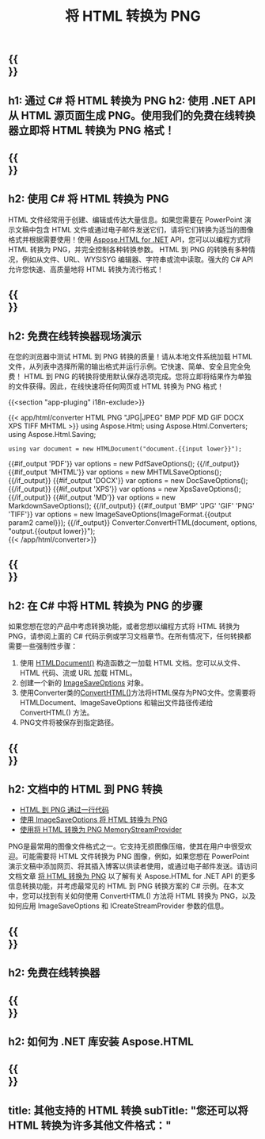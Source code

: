 ﻿---
translation: true
template: /templates/_template-conversion-child.md
title: 将 HTML 转换为 PNG
description: 在 C# 中将 HTML 转换为 PNG。在 ASP.NET 或任何 .NET 应用程序中轻松使用转换器 API。免费试用在线 HTML 到 PNG 转换器！
url: /net/conversion/html-to-png/
family: html
platformtag: net
feature: conversion
informat: HTML
outformat: PNG
otherformats: PDF DOCX XPS JPEG GIF PNG TIFF BMP XHTML MHTML MD
---

{{<section banner>}}
---
h1: 通过 C# 将 HTML 转换为 PNG
h2: 使用 .NET API 从 HTML 源页面生成 PNG。使用我们的免费在线转换器立即将 HTML 转换为 PNG 格式！
---

{{<section overview>}}
---
h2: 使用 C# 将 HTML 转换为 PNG
---

HTML 文件经常用于创建、编辑或传达大量信息。如果您需要在 PowerPoint 演示文稿中包含 HTML 文件或通过电子邮件发送它们，请将它们转换为适当的图像格式并根据需要使用！使用 [Aspose.HTML for .NET](https://products.aspose.com/html/net/) API，您可以以编程方式将 HTML 转换为 PNG，并完全控制各种转换参数。 HTML 到 PNG 的转换有多种情况，例如从文件、URL、WYSISYG 编辑器、字符串或流中读取。强大的 C# API 允许您快速、高质量地将 HTML 转换为流行格式！

{{<section demos>}}
---
h2: 免费在线转换器现场演示
---

在您的浏览器中测试 HTML 到 PNG 转换的质量！请从本地文件系统加载 HTML 文件，从列表中选择所需的输出格式并运行示例。它快速、简单、安全且完全免费！ HTML 到 PNG 的转换将使用默认保存选项完成。您将立即将结果作为单独的文件获得。因此，在线快速将任何网页或 HTML 转换为 PNG 格式！

{{<section "app-pluging" i18n-exclude>}}

{{< app/html/converter HTML PNG "JPG|JPEG" BMP PDF MD GIF DOCX XPS TIFF MHTML >}}
using Aspose.Html;
using Aspose.Html.Converters;
using Aspose.Html.Saving;

    using var document = new HTMLDocument("document.{{input lower}}");
{{#if_output 'PDF'}}
    var options = new PdfSaveOptions();
{{/if_output}}
{{#if_output 'MHTML'}}
    var options = new MHTMLSaveOptions();
{{/if_output}}
{{#if_output 'DOCX'}}
    var options = new DocSaveOptions();
{{/if_output}}
{{#if_output 'XPS'}}
    var options = new XpsSaveOptions();
{{/if_output}}
{{#if_output 'MD'}}
    var options = new MarkdownSaveOptions();
{{/if_output}}
{{#if_output 'BMP' 'JPG' 'GIF' 'PNG' 'TIFF'}}
    var options = new ImageSaveOptions(ImageFormat.{{output param2 camel}});
{{/if_output}}
    Converter.ConvertHTML(document, options, "output.{{output lower}}");   
{{< /app/html/converter>}} 


{{<section steps>}}
---
h2: 在 C# 中将 HTML 转换为 PNG 的步骤
---

如果您想在您的产品中考虑转换功能，或者您想以编程方式将 HTML 转换为 PNG，请参阅上面的 C# 代码示例或学习文档章节。在所有情况下，任何转换都需要一些强制性步骤：
1. 使用 [HTMLDocument()](https://reference.aspose.com/html/net/aspose.html/htmldocument/) 构造函数之一加载 HTML 文档。您可以从文件、HTML 代码、流或 URL 加载 HTML。
1. 创建一个新的 [ImageSaveOptions](https://reference.aspose.com/html/net/aspose.html.saving/imagesaveoptions/) 对象。
1. 使用Converter类的[ConvertHTML()](https://reference.aspose.com/html/net/aspose.html.converters/converter/converthtml/)方法将HTML保存为PNG文件。您需要将 HTMLDocument、ImageSaveOptions 和输出文件路径传递给 ConvertHTML() 方法。
1. PNG文件将被保存到指定路径。

{{<section documentation>}}
---
h2: 文档中的 HTML 到 PNG 转换
---

  - <a href="https://docs.aspose.com/html/net/converting-between-formats/html-to-png/#html-to-png-by-a-single-line-of-code " target="_blank">HTML 到 PNG 通过一行代码</a>
  - <a href="https://docs.aspose.com/html/net/converting-between-formats/html-to-png/#convert-html-to-png-using-imagesaveoptions" target="_blank" >使用 ImageSaveOptions 将 HTML 转换为 PNG</a>
   - <a href="https://docs.aspose.com/html/net/converting-between-formats/html-to-png/#output-stream-providers" target="_blank">使用将 HTML 转换为 PNG MemoryStreamProvider</a>

PNG是最常用的图像文件格式之一。它支持无损图像压缩，使其在用户中很受欢迎。可能需要将 HTML 文件转换为 PNG 图像，例如，如果您想在 PowerPoint 演示文稿中添加网页、将其插入博客以供读者使用，或通过电子邮件发送。请访问文档文章 [将 HTML 转换为 PNG](https://docs.aspose.com/html/net/converting-between-formats/html-to-png/) 以了解有关 Aspose.HTML for .NET API 的更多信息转换功能，并考虑最常见的 HTML 到 PNG 转换方案的 C# 示例。在本文中，您可以找到有关如何使用 ConvertHTML() 方法将 HTML 转换为 PNG，以及如何应用 ImageSaveOptions 和 ICreateStreamProvider 参数的信息。

{{<section online-converters>}}
---
h2: 免费在线转换器
---

{{<section get-started>}}
---
h2: 如何为 .NET 库安装 Aspose.HTML
---

{{<section other-conversions>}}
---
title: 其他支持的 HTML 转换
subTitle: "您还可以将 HTML 转换为许多其他文件格式："
---